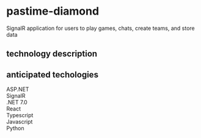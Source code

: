 # pastime-diamond
SignalR application for users to play games, chats, create teams, and store data

## technology description

## anticipated techologies
ASP.NET<br>
SignalR<br>
.NET 7.0<br>
React<br>
Typescript<br>
Javascript<br>
Python<br>
